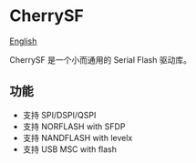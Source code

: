 # CherrySF

[English](./README.md)

CherrySF 是一个小而通用的 Serial Flash 驱动库。

## 功能

- 支持 SPI/DSPI/QSPI
- 支持 NORFLASH with SFDP
- 支持 NANDFLASH with levelx
- 支持 USB MSC with flash
